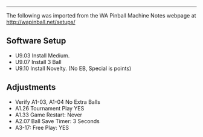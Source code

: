 ***
The following was imported from the WA Pinball Machine Notes webpage at http://wapinball.net/setups/
## Software Setup
-   U9.03 Install Medium.
-   U9.07 Install 3 Ball
-   U9.10 Install Novelty. (No EB, Special is points)
## Adjustments
-   Verify A1-03, A1-04 No Extra Balls
-   A1.26 Tournament Play YES
-   A1.33 Game Restart: Never
-   A2.07 Ball Save Timer: 3 Seconds
-   A3-17: Free Play: YES